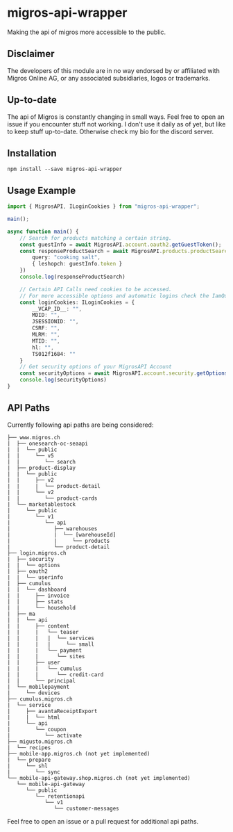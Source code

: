 # migros-api-wrapper
Making the api of migros more accessible to the public.

## Disclaimer
The developers of this module are in no way endorsed by or affiliated with
Migros Online AG, or any associated subsidiaries, logos or trademarks.

## Up-to-date
The api of Migros is constantly changing in small ways. Feel free to open an issue if you encounter stuff not working.
I don't use it daily as of yet, but like to keep stuff up-to-date. Otherwise check my bio for the discord server.

## Installation
```npm install --save migros-api-wrapper```

## Usage Example

```typescript
import { MigrosAPI, ILoginCookies } from "migros-api-wrapper";

main();

async function main() {
	// Search for products matching a certain string.
    const guestInfo = await MigrosAPI.account.oauth2.getGuestToken();
	const responseProductSearch = await MigrosAPI.products.productSearch.searchProduct({
        query: "cooking salt",
        { leshopch: guestInfo.token }
	})
	console.log(responseProductSearch)

	// Certain API Calls need cookies to be accessed.
	// For more accessible options and automatic logins check the IamQuiteHungry Repository: https://github.com/Aliyss/IAmQuiteHungry
	const loginCookies: ILoginCookies = {
		__VCAP_ID__: "",
		MDID: "",
		JSESSIONID: "",
		CSRF: "",
		MLRM: "",
		MTID: "",
		hl: "",
		TS012f1684: ""
	}
	// Get security options of your MigrosAPI Account
	const securityOptions = await MigrosAPI.account.security.getOptions(loginCookies)
	console.log(securityOptions)
}
```

## API Paths

Currently following api paths are being considered:

```
├── www.migros.ch
|  ├── onesearch-oc-seaapi
|  |  └── public
|  |     └── v5
|  |        └── search
|  ├── product-display
|  |  └── public
|  |     ├── v2
|  |     |  └── product-detail
|  |     └── v2
|  |        └── product-cards
|  └── marketablestock
|     └── public
|        └── v1
|           └── api
|              ├── warehouses
|              |  └── [warehouseId]
|              |     └── products
|              └── product-detail
├── login.migros.ch
|  ├── security
|  |  └── options
|  ├── oauth2
|  |  └── userinfo
|  ├── cumulus
|  |  └── dashboard
|  |     ├── invoice
|  |     ├── stats
|  |     └── household
|  ├── ma
|  |  └── api
|  |     ├── content
|  |     |   └── teaser
|  |     |   |  └── services
|  |     |   |     └── small
|  |     |   └── payment
|  |     |      └── sites
|  |     ├── user
|  |     |   └── cumulus
|  |     |      └── credit-card
|  |     └── principal
|  └── mobilepayment
|     └── devices
├── cumulus.migros.ch
|  └── service
|     ├── avantaReceiptExport
|     |  └── html
|     └── api
|        └── coupon
|           └── activate
├── migusto.migros.ch
|  └── recipes
├── mobile-app.migros.ch (not yet implemented)
|  └── prepare
|     └── shl
|        └── sync
└── mobile-api-gateway.shop.migros.ch (not yet implemented)
   └── mobile-api-gateway
      └── public
         └── retentionapi
            └── v1
               └── customer-messages
```

Feel free to open an issue or a pull request for additional api paths.
